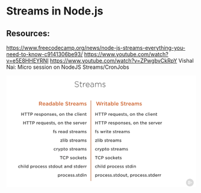 # Streams in Node.js

## Resources:

https://www.freecodecamp.org/news/node-js-streams-everything-you-need-to-know-c9141306be93/
https://www.youtube.com/watch?v=e5E8HHEYRNI
https://www.youtube.com/watch?v=ZPwgbvCkRpY
Vishal Nai: Micro session on NodeJS Streams/CronJobs 

![alt text](image.png)